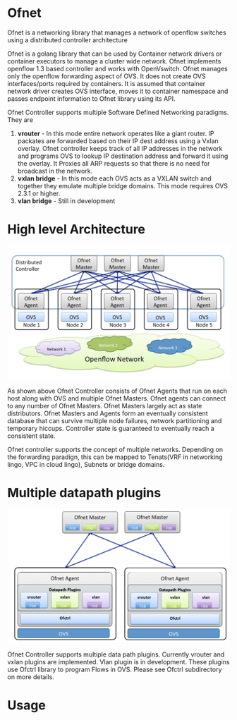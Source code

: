 # Ofnet
Ofnet is a networking library that manages a network of openflow switches using a distributed controller architecture

Ofnet is a golang library that can be used by Container network drivers or container executors to manage a cluster wide network. Ofnet implements openflow 1.3 based controller and works with OpenVswitch. Ofnet manages only the openflow forwarding aspect of OVS. It does not create OVS interfaces/ports required by containers. It is assumed that container network driver creates OVS interface, moves it to container namespace and passes endpoint information to Ofnet library using its API.

Ofnet Controller supports multiple Software Defined Networking paradigms. They are

  1. **vrouter**
    - In this mode entire network operates like a giant router. IP packates are forwarded based on their IP dest address using a Vxlan overlay. Ofnet controller keeps track of all IP addresses in the network and programs OVS to lookup IP destination address and forward it using the overlay. It Proxies all ARP requests so that there is no need for broadcast in the network.
  2. **vxlan bridge**
    - In this mode each OVS acts as a VXLAN switch and together they emulate multiple bridge domains. This mode requires OVS 2.3.1 or higher.
  3. **vlan bridge**
    - Still in development


# High level Architecture
![Architecture](./docs/Architecture.jpg "Architecture")


As shown above Ofnet Controller consists of Ofnet Agents that run on each host along with OVS and multiple Ofnet Masters. Ofnet agents can connect to any number of Ofnet Masters. Ofnet Masters largely act as state distributors. Ofnet Masters and Agents form an eventually consistent database that can survive multiple node failures, network partitioning and temporary hiccups. Controller state is guaranteed to eventually reach a consistent state.

Ofnet controller supports the concept of multiple networks. Depending on the forwarding paradign, this can be mapped to Tenats(VRF in networking lingo, VPC in cloud lingo), Subnets or bridge domains.

# Multiple datapath plugins
![Datapath Plugins](./docs/DatapathPlugins.jpg "Datapath Plugins")

Ofnet Controller supports multiple data path plugins. Currently vrouter and vxlan plugins are implemented. Vlan plugin is in development. These plugins use Ofctrl library to program Flows in OVS. Please see Ofctrl subdirectory on more details.

# Usage
